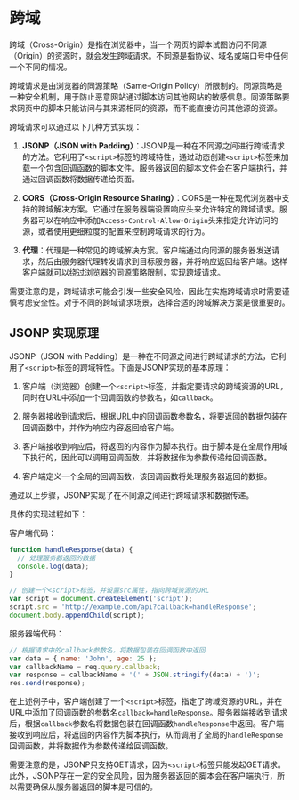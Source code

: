 # 跨域

跨域（Cross-Origin）是指在浏览器中，当一个网页的脚本试图访问不同源（Origin）的资源时，就会发生跨域请求。不同源是指协议、域名或端口号中任何一个不同的情况。

跨域请求是由浏览器的同源策略（Same-Origin Policy）所限制的。同源策略是一种安全机制，用于防止恶意网站通过脚本访问其他网站的敏感信息。同源策略要求网页中的脚本只能访问与其来源相同的资源，而不能直接访问其他源的资源。

跨域请求可以通过以下几种方式实现：

1. **JSONP（JSON with Padding）**：JSONP是一种在不同源之间进行跨域请求的方法。它利用了`<script>`标签的跨域特性，通过动态创建`<script>`标签来加载一个包含回调函数的脚本文件。服务器返回的脚本文件会在客户端执行，并通过回调函数将数据传递给页面。

2. **CORS（Cross-Origin Resource Sharing）**：CORS是一种在现代浏览器中支持的跨域解决方案。它通过在服务器端设置响应头来允许特定的跨域请求。服务器可以在响应中添加`Access-Control-Allow-Origin`头来指定允许访问的源，或者使用更细粒度的配置来控制跨域请求的行为。

3. **代理**：代理是一种常见的跨域解决方案。客户端通过向同源的服务器发送请求，然后由服务器代理转发请求到目标服务器，并将响应返回给客户端。这样客户端就可以绕过浏览器的同源策略限制，实现跨域请求。

需要注意的是，跨域请求可能会引发一些安全风险，因此在实施跨域请求时需要谨慎考虑安全性。对于不同的跨域请求场景，选择合适的跨域解决方案是很重要的。

## JSONP 实现原理

JSONP（JSON with Padding）是一种在不同源之间进行跨域请求的方法，它利用了`<script>`标签的跨域特性。下面是JSONP实现的基本原理：

1. 客户端（浏览器）创建一个`<script>`标签，并指定要请求的跨域资源的URL，同时在URL中添加一个回调函数的参数名，如`callback`。

2. 服务器接收到请求后，根据URL中的回调函数参数名，将要返回的数据包装在回调函数中，并作为响应内容返回给客户端。

3. 客户端接收到响应后，将返回的内容作为脚本执行。由于脚本是在全局作用域下执行的，因此可以调用回调函数，并将数据作为参数传递给回调函数。

4. 客户端定义一个全局的回调函数，该回调函数将处理服务器返回的数据。

通过以上步骤，JSONP实现了在不同源之间进行跨域请求和数据传递。

具体的实现过程如下：

客户端代码：
```javascript
function handleResponse(data) {
  // 处理服务器返回的数据
  console.log(data);
}

// 创建一个<script>标签，并设置src属性，指向跨域资源的URL
var script = document.createElement('script');
script.src = 'http://example.com/api?callback=handleResponse';
document.body.appendChild(script);
```

服务器端代码：
```javascript
// 根据请求中的callback参数名，将数据包装在回调函数中返回
var data = { name: 'John', age: 25 };
var callbackName = req.query.callback;
var response = callbackName + '(' + JSON.stringify(data) + ')';
res.send(response);
```

在上述例子中，客户端创建了一个`<script>`标签，指定了跨域资源的URL，并在URL中添加了回调函数的参数名`callback=handleResponse`。服务器端接收到请求后，根据`callback`参数名将数据包装在回调函数`handleResponse`中返回。客户端接收到响应后，将返回的内容作为脚本执行，从而调用了全局的`handleResponse`回调函数，并将数据作为参数传递给回调函数。

需要注意的是，JSONP只支持GET请求，因为`<script>`标签只能发起GET请求。此外，JSONP存在一定的安全风险，因为服务器返回的脚本会在客户端执行，所以需要确保从服务器返回的脚本是可信的。